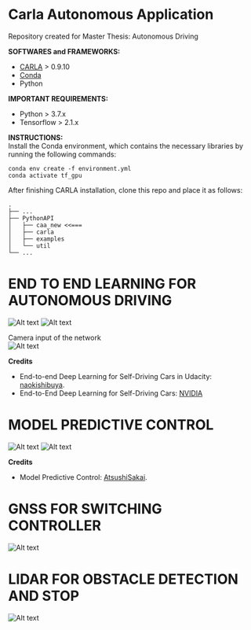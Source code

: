 # Carla Autonomous Application

Repository created for Master Thesis: Autonomous Driving

**SOFTWARES and FRAMEWORKS:**  
* [CARLA](https://github.com/carla-simulator/carla) > 0.9.10  
* [Conda](https://docs.conda.io/en/latest/)  
* Python

**IMPORTANT REQUIREMENTS:**  
* Python > 3.7.x  
* Tensorflow > 2.1.x  

**INSTRUCTIONS:**  
Install the Conda environment, which contains the necessary libraries by running the following commands:  

```
conda env create -f environment.yml
conda activate tf_gpu
```

After finishing CARLA installation, clone this repo and place it as follows:  

    .
    ├── ...
    ├── PythonAPI
    │   ├── caa_new <<===          
    │   ├── carla             
    │   ├── examples                      
    │   └── util                
    └── ...


# END TO END LEARNING FOR AUTONOMOUS DRIVING  
![Alt text](https://github.com/m4tice/caa_new/blob/main/assets/e2e_01.gif)
![Alt text](https://github.com/m4tice/caa_new/blob/main/assets/e2e_02.gif)

Camera input of the network  
![Alt text](https://github.com/m4tice/caa_new/blob/main/assets/e2e_input.gif)  

**Credits**  
* End-to-end Deep Learning for Self-Driving Cars in Udacity: [naokishibuya](https://github.com/naokishibuya).  
* End-to-End Deep Learning for Self-Driving Cars: [NVIDIA](https://developer.nvidia.com/blog/deep-learning-self-driving-cars/)  

# MODEL PREDICTIVE CONTROL  
![Alt text](https://github.com/m4tice/caa_new/blob/main/assets/mpc_01.gif)
![Alt text](https://github.com/m4tice/caa_new/blob/main/assets/mpc_02.gif)

**Credits**  
* Model Predictive Control: [AtsushiSakai](https://github.com/AtsushiSakai/PythonRobotics).  

# GNSS FOR SWITCHING CONTROLLER  
![Alt text](https://github.com/m4tice/caa_new/blob/main/assets/gnss_01.gif)

# LIDAR FOR OBSTACLE DETECTION AND STOP    
![Alt text](https://github.com/m4tice/caa_new/blob/main/assets/lidar_01.gif)
